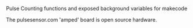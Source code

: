 Pulse Counting functions and exposed background variables for makecode

The pulsesensor.com 'amped' board is open source hardware.
